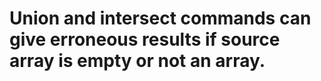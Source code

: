 # Union and intersect commands can give erroneous results if source array is empty or not an array.
